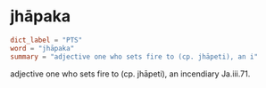 # jhāpaka

``` toml
dict_label = "PTS"
word = "jhāpaka"
summary = "adjective one who sets fire to (cp. jhāpeti), an i"
```

adjective one who sets fire to (cp. jhāpeti), an incendiary Ja.iii.71.

